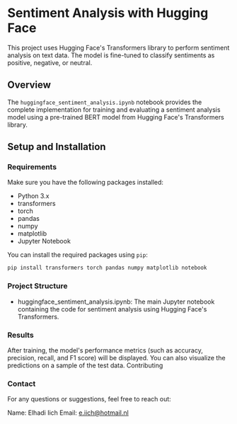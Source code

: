 # Sentiment Analysis with Hugging Face

This project uses Hugging Face's Transformers library to perform sentiment analysis on text data. The model is fine-tuned to classify sentiments as positive, negative, or neutral.

## Overview

The `huggingface_sentiment_analysis.ipynb` notebook provides the complete implementation for training and evaluating a sentiment analysis model using a pre-trained BERT model from Hugging Face's Transformers library.

## Setup and Installation

### Requirements

Make sure you have the following packages installed:

- Python 3.x
- transformers
- torch
- pandas
- numpy
- matplotlib
- Jupyter Notebook

You can install the required packages using `pip`:

```bash
pip install transformers torch pandas numpy matplotlib notebook
```
### Project Structure

- huggingface_sentiment_analysis.ipynb: The main Jupyter notebook containing the code for sentiment analysis using Hugging Face's Transformers.

### Results

After training, the model's performance metrics (such as accuracy, precision, recall, and F1 score) will be displayed. You can also visualize the predictions on a sample of the test data.
Contributing

### Contact

For any questions or suggestions, feel free to reach out:

Name: Elhadi Iich
Email: e.iich@hotmail.nl

